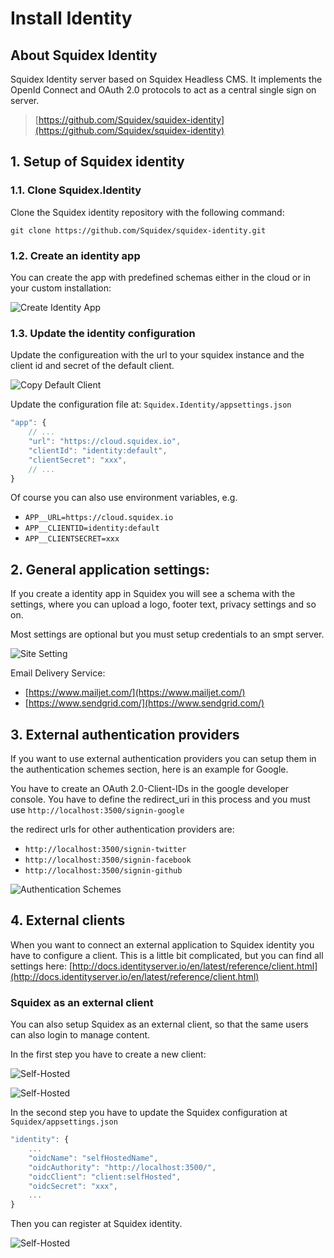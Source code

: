 # Install Identity

## About Squidex Identity

Squidex Identity server based on Squidex Headless CMS. It implements the OpenId Connect and OAuth 2.0 protocols to act as a central single sign on server.

> [https://github.com/Squidex/squidex-identity](https://github.com/Squidex/squidex-identity)

## 1. Setup of Squidex identity

### 1.1. Clone Squidex.Identity

Clone the Squidex identity repository with the following command:

```text
git clone https://github.com/Squidex/squidex-identity.git
```

### 1.2. Create an identity app

You can create the app with predefined schemas either in the cloud or in your custom installation:

![Create Identity App](../../.gitbook/assets/new-identity-app%20%281%29.png)

### 1.3. Update the identity configuration

Update the configureation with the url to your squidex instance and the client id and secret of the default client.

![Copy Default Client](../../.gitbook/assets/default-client%20%281%29.png)

Update the configuration file at: `Squidex.Identity/appsettings.json`

```javascript
"app": {
    // ...
    "url": "https://cloud.squidex.io",
    "clientId": "identity:default",
    "clientSecret": "xxx",
    // ...
}
```

Of course you can also use environment variables, e.g.

* `APP__URL=https://cloud.squidex.io`
* `APP__CLIENTID=identity:default`
* `APP__CLIENTSECRET=xxx`

## 2. General application settings:

If you create a identity app in Squidex you will see a schema with the settings, where you can upload a logo, footer text, privacy settings and so on.

Most settings are optional but you must setup credentials to an smpt server.

![Site Setting](../../.gitbook/assets/content-setting.png)

Email Delivery Service:

* [https://www.mailjet.com/](https://www.mailjet.com/)    
* [https://www.sendgrid.com/](https://www.sendgrid.com/)

## 3. External authentication providers

If you want to use external authentication providers you can setup them in the authentication schemes section, here is an example for Google.

You have to create an OAuth 2.0-Client-IDs in the google developer console. You have to define the redirect\_uri in this process and you must use `http://localhost:3500/signin-google`

the redirect urls for other authentication providers are:

* `http://localhost:3500/signin-twitter`
* `http://localhost:3500/signin-facebook`
* `http://localhost:3500/signin-github`

![Authentication Schemes](../../.gitbook/assets/authentication-schemes.png)

## 4. External clients

When you want to connect an external application to Squidex identity you have to configure a client. This is a little bit complicated, but you can find all settings here: [http://docs.identityserver.io/en/latest/reference/client.html](http://docs.identityserver.io/en/latest/reference/client.html)

### Squidex as an external client

You can also setup Squidex as an external client, so that the same users can also login to manage content.

In the first step you have to create a new client:

![Self-Hosted](../../.gitbook/assets/self-hosted-1%20%281%29.png)

![Self-Hosted](../../.gitbook/assets/self-hosted-2%20%281%29.png)

In the second step you have to update the Squidex configuration at `Squidex/appsettings.json`

```javascript
"identity": {
    ...
    "oidcName": "selfHostedName",
    "oidcAuthority": "http://localhost:3500/",
    "oidcClient": "client:selfHosted",
    "oidcSecret": "xxx",
    ...
}
```

Then you can register at Squidex identity.

![Self-Hosted](../../.gitbook/assets/self-hosted-register%20%281%29.png)

